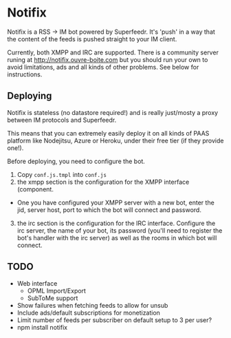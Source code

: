 # Notifix

Notifix is a RSS -> IM bot powered by Superfeedr. It's 'push' in a way that the content of the feeds is pushed straight to your IM client.

Currently, both XMPP and IRC are supported.
There is a community server runing at http://notifix.ouvre-boite.com but you should run your own to avoid limitations, ads and all kinds of other problems. See below for instructions.

## Deploying

Notifix is stateless (no datastore required!) and is really just/mosty a proxy between IM protocols and Superfeedr.

This means that you can extremely easily deploy it on all kinds of PAAS platform like Nodejitsu, Azure or Heroku, under their free tier (if they provide one!).

Before deploying, you need to configure the bot.

1. Copy `conf.js.tmpl` into `conf.js`
2. the xmpp section is the configuration for the XMPP interface (component.
  * One you have configured your XMPP server with a new bot, enter the jid, server host, port to which the bot will connect and password.
3. the irc section is the configuration for the IRC interface. Configure the irc server, the name of your bot, its password (you'll need to register the bot's handler with the irc server) as well as the rooms in which bot will connect.

## TODO

* Web interface
  * OPML Import/Export
  * SubToMe support
* Show failures when fetching feeds to allow for unsub
* Include ads/default subscriptions for monetization
* Limit number of feeds per subscriber on default setup to 3 per user?
* npm install notifix

